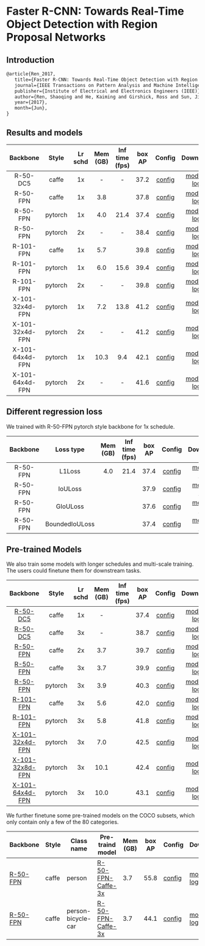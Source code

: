 # Faster R-CNN: Towards Real-Time Object Detection with Region Proposal Networks

## Introduction

<!-- [ALGORITHM] -->

```latex
@article{Ren_2017,
   title={Faster R-CNN: Towards Real-Time Object Detection with Region Proposal Networks},
   journal={IEEE Transactions on Pattern Analysis and Machine Intelligence},
   publisher={Institute of Electrical and Electronics Engineers (IEEE)},
   author={Ren, Shaoqing and He, Kaiming and Girshick, Ross and Sun, Jian},
   year={2017},
   month={Jun},
}
```

## Results and models

|    Backbone     |  Style  | Lr schd | Mem (GB) | Inf time (fps) | box AP | Config | Download |
| :-------------: | :-----: | :-----: | :------: | :------------: | :----: | :------: | :--------: |
|    R-50-DC5     |  caffe  |   1x    | -        | -              | 37.2   | [config](https://github.com/open-mmlab/mmdetection/blob/master/configs/faster_rcnn/faster_rcnn_r50_caffe_dc5_1x_coco.py) | [model](https://download.openmmlab.com/mmdetection/v2.0/faster_rcnn/faster_rcnn_r50_caffe_dc5_1x_coco/faster_rcnn_r50_caffe_dc5_1x_coco_20201030_151909-531f0f43.pth) &#124; [log](https://download.openmmlab.com/mmdetection/v2.0/faster_rcnn/faster_rcnn_r50_caffe_dc5_1x_coco/faster_rcnn_r50_caffe_dc5_1x_coco_20201030_151909.log.json) |
|    R-50-FPN     |  caffe  |   1x    | 3.8      |                | 37.8   | [config](https://github.com/open-mmlab/mmdetection/tree/master/configs/faster_rcnn/faster_rcnn_r50_caffe_fpn_1x_coco.py) | [model](https://download.openmmlab.com/mmdetection/v2.0/faster_rcnn/faster_rcnn_r50_caffe_fpn_1x_coco/faster_rcnn_r50_caffe_fpn_1x_coco_bbox_mAP-0.378_20200504_180032-c5925ee5.pth) &#124; [log](https://download.openmmlab.com/mmdetection/v2.0/faster_rcnn/faster_rcnn_r50_caffe_fpn_1x_coco/faster_rcnn_r50_caffe_fpn_1x_coco_20200504_180032.log.json) |
|    R-50-FPN     | pytorch |   1x    | 4.0      | 21.4           | 37.4   | [config](https://github.com/open-mmlab/mmdetection/tree/master/configs/faster_rcnn/faster_rcnn_r50_fpn_1x_coco.py) | [model](https://download.openmmlab.com/mmdetection/v2.0/faster_rcnn/faster_rcnn_r50_fpn_1x_coco/faster_rcnn_r50_fpn_1x_coco_20200130-047c8118.pth) &#124; [log](https://download.openmmlab.com/mmdetection/v2.0/faster_rcnn/faster_rcnn_r50_fpn_1x_coco/faster_rcnn_r50_fpn_1x_coco_20200130_204655.log.json) |
|    R-50-FPN     | pytorch |   2x    | -        | -              | 38.4   | [config](https://github.com/open-mmlab/mmdetection/tree/master/configs/faster_rcnn/faster_rcnn_r50_fpn_2x_coco.py) | [model](https://download.openmmlab.com/mmdetection/v2.0/faster_rcnn/faster_rcnn_r50_fpn_2x_coco/faster_rcnn_r50_fpn_2x_coco_bbox_mAP-0.384_20200504_210434-a5d8aa15.pth) &#124; [log](https://download.openmmlab.com/mmdetection/v2.0/faster_rcnn/faster_rcnn_r50_fpn_2x_coco/faster_rcnn_r50_fpn_2x_coco_20200504_210434.log.json) |
|    R-101-FPN    |  caffe  |   1x    | 5.7      |                | 39.8   | [config](https://github.com/open-mmlab/mmdetection/tree/master/configs/faster_rcnn/faster_rcnn_r101_caffe_fpn_1x_coco.py) | [model](https://download.openmmlab.com/mmdetection/v2.0/faster_rcnn/faster_rcnn_r101_caffe_fpn_1x_coco/faster_rcnn_r101_caffe_fpn_1x_coco_bbox_mAP-0.398_20200504_180057-b269e9dd.pth) &#124; [log](https://download.openmmlab.com/mmdetection/v2.0/faster_rcnn/faster_rcnn_r101_caffe_fpn_1x_coco/faster_rcnn_r101_caffe_fpn_1x_coco_20200504_180057.log.json) |
|    R-101-FPN    | pytorch |   1x    | 6.0      | 15.6           | 39.4   | [config](https://github.com/open-mmlab/mmdetection/tree/master/configs/faster_rcnn/faster_rcnn_r101_fpn_1x_coco.py) | [model](https://download.openmmlab.com/mmdetection/v2.0/faster_rcnn/faster_rcnn_r101_fpn_1x_coco/faster_rcnn_r101_fpn_1x_coco_20200130-f513f705.pth) &#124; [log](https://download.openmmlab.com/mmdetection/v2.0/faster_rcnn/faster_rcnn_r101_fpn_1x_coco/faster_rcnn_r101_fpn_1x_coco_20200130_204655.log.json) |
|    R-101-FPN    | pytorch |   2x    | -        | -              | 39.8   | [config](https://github.com/open-mmlab/mmdetection/tree/master/configs/faster_rcnn/faster_rcnn_r101_fpn_2x_coco.py) | [model](https://download.openmmlab.com/mmdetection/v2.0/faster_rcnn/faster_rcnn_r101_fpn_2x_coco/faster_rcnn_r101_fpn_2x_coco_bbox_mAP-0.398_20200504_210455-1d2dac9c.pth) &#124; [log](https://download.openmmlab.com/mmdetection/v2.0/faster_rcnn/faster_rcnn_r101_fpn_2x_coco/faster_rcnn_r101_fpn_2x_coco_20200504_210455.log.json) |
| X-101-32x4d-FPN | pytorch |   1x    | 7.2      | 13.8           | 41.2   | [config](https://github.com/open-mmlab/mmdetection/tree/master/configs/faster_rcnn/faster_rcnn_x101_32x4d_fpn_1x_coco.py) | [model](https://download.openmmlab.com/mmdetection/v2.0/faster_rcnn/faster_rcnn_x101_32x4d_fpn_1x_coco/faster_rcnn_x101_32x4d_fpn_1x_coco_20200203-cff10310.pth) &#124; [log](https://download.openmmlab.com/mmdetection/v2.0/faster_rcnn/faster_rcnn_x101_32x4d_fpn_1x_coco/faster_rcnn_x101_32x4d_fpn_1x_coco_20200203_000520.log.json) |
| X-101-32x4d-FPN | pytorch |   2x    | -        | -              | 41.2   | [config](https://github.com/open-mmlab/mmdetection/tree/master/configs/faster_rcnn/faster_rcnn_x101_32x4d_fpn_2x_coco.py) | [model](https://download.openmmlab.com/mmdetection/v2.0/faster_rcnn/faster_rcnn_x101_32x4d_fpn_2x_coco/faster_rcnn_x101_32x4d_fpn_2x_coco_bbox_mAP-0.412_20200506_041400-64a12c0b.pth) &#124; [log](https://download.openmmlab.com/mmdetection/v2.0/faster_rcnn/faster_rcnn_x101_32x4d_fpn_2x_coco/faster_rcnn_x101_32x4d_fpn_2x_coco_20200506_041400.log.json) |
| X-101-64x4d-FPN | pytorch |   1x    | 10.3     | 9.4            | 42.1   | [config](https://github.com/open-mmlab/mmdetection/tree/master/configs/faster_rcnn/faster_rcnn_x101_64x4d_fpn_1x_coco.py) | [model](https://download.openmmlab.com/mmdetection/v2.0/faster_rcnn/faster_rcnn_x101_64x4d_fpn_1x_coco/faster_rcnn_x101_64x4d_fpn_1x_coco_20200204-833ee192.pth) &#124; [log](https://download.openmmlab.com/mmdetection/v2.0/faster_rcnn/faster_rcnn_x101_64x4d_fpn_1x_coco/faster_rcnn_x101_64x4d_fpn_1x_coco_20200204_134340.log.json) |
| X-101-64x4d-FPN | pytorch |   2x    | -        | -              | 41.6   | [config](https://github.com/open-mmlab/mmdetection/tree/master/configs/faster_rcnn/faster_rcnn_x101_64x4d_fpn_2x_coco.py) | [model](https://download.openmmlab.com/mmdetection/v2.0/faster_rcnn/faster_rcnn_x101_64x4d_fpn_2x_coco/faster_rcnn_x101_64x4d_fpn_2x_coco_20200512_161033-5961fa95.pth) &#124; [log](https://download.openmmlab.com/mmdetection/v2.0/faster_rcnn/faster_rcnn_x101_64x4d_fpn_2x_coco/faster_rcnn_x101_64x4d_fpn_2x_coco_20200512_161033.log.json)  |

## Different regression loss

We trained with R-50-FPN pytorch style backbone for 1x schedule.

|    Backbone     | Loss type | Mem (GB) | Inf time (fps) | box AP | Config | Download |
| :-------------: | :-------: | :------: | :------------: | :----: | :------: | :--------: |
|    R-50-FPN     |  L1Loss   | 4.0      | 21.4           | 37.4   | [config](https://github.com/open-mmlab/mmdetection/tree/master/configs/faster_rcnn/faster_rcnn_r50_fpn_1x_coco.py) | [model](https://download.openmmlab.com/mmdetection/v2.0/faster_rcnn/faster_rcnn_r50_fpn_1x_coco/faster_rcnn_r50_fpn_1x_coco_20200130-047c8118.pth) &#124; [log](https://download.openmmlab.com/mmdetection/v2.0/faster_rcnn/faster_rcnn_r50_fpn_1x_coco/faster_rcnn_r50_fpn_1x_coco_20200130_204655.log.json) |
|    R-50-FPN     |  IoULoss  |          |                | 37.9   | [config](https://github.com/open-mmlab/mmdetection/tree/master/configs/faster_rcnn/faster_rcnn_r50_fpn_1x_coco.py) | [model](https://download.openmmlab.com/mmdetection/v2.0/faster_rcnn/faster_rcnn_r50_fpn_1x_coco/faster_rcnn_r50_fpn_iou_1x_coco-fdd207f3.pth) &#124; [log](https://download.openmmlab.com/mmdetection/v2.0/faster_rcnn/faster_rcnn_r50_fpn_1x_coco/faster_rcnn_r50_fpn_iou_1x_coco_20200506_095954.log.json)  |
|    R-50-FPN     |  GIoULoss |          |                | 37.6   | [config](https://github.com/open-mmlab/mmdetection/tree/master/configs/faster_rcnn/faster_rcnn_r50_fpn_1x_coco.py) | [model](https://download.openmmlab.com/mmdetection/v2.0/faster_rcnn/faster_rcnn_r50_fpn_1x_coco/faster_rcnn_r50_fpn_giou_1x_coco-0eada910.pth) &#124; [log](https://download.openmmlab.com/mmdetection/v2.0/faster_rcnn/faster_rcnn_r50_fpn_1x_coco/faster_rcnn_r50_fpn_giou_1x_coco_20200505_161120.log.json)  |
|    R-50-FPN     |  BoundedIoULoss |          |                | 37.4   | [config](https://github.com/open-mmlab/mmdetection/tree/master/configs/faster_rcnn/faster_rcnn_r50_fpn_1x_coco.py) | [model](https://download.openmmlab.com/mmdetection/v2.0/faster_rcnn/faster_rcnn_r50_fpn_1x_coco/faster_rcnn_r50_fpn_bounded_iou_1x_coco-98ad993b.pth) &#124; [log](https://download.openmmlab.com/mmdetection/v2.0/faster_rcnn/faster_rcnn_r50_fpn_1x_coco/faster_rcnn_r50_fpn_bounded_iou_1x_coco_20200505_160738.log.json)  |

## Pre-trained Models

We also train some models with longer schedules and multi-scale training. The users could finetune them for downstream tasks.

|    Backbone     |  Style  | Lr schd | Mem (GB) | Inf time (fps) | box AP | Config | Download |
| :-------------: | :-----: | :-----: | :------: | :------------: | :----: | :------: | :--------: |
|    [R-50-DC5](./faster_rcnn_r50_caffe_dc5_mstrain_1x_coco.py)          |  caffe  |   1x    | -        |                | 37.4   | [config](https://github.com/open-mmlab/mmdetection/blob/master/configs/faster_rcnn/faster_rcnn_r50_caffe_dc5_mstrain_1x_coco.py) | [model](https://download.openmmlab.com/mmdetection/v2.0/faster_rcnn/faster_rcnn_r50_caffe_dc5_mstrain_1x_coco/faster_rcnn_r50_caffe_dc5_mstrain_1x_coco_20201028_233851-b33d21b9.pth) &#124; [log](https://download.openmmlab.com/mmdetection/v2.0/faster_rcnn/faster_rcnn_r50_caffe_dc5_mstrain_1x_coco/faster_rcnn_r50_caffe_dc5_mstrain_1x_coco_20201028_233851.log.json) |
|    [R-50-DC5](./faster_rcnn_r50_caffe_dc5_mstrain_3x_coco.py)          |  caffe  |   3x    | -        |                | 38.7   | [config](https://github.com/open-mmlab/mmdetection/blob/master/configs/faster_rcnn/faster_rcnn_r50_caffe_dc5_mstrain_3x_coco.py) | [model](https://download.openmmlab.com/mmdetection/v2.0/faster_rcnn/faster_rcnn_r50_caffe_dc5_mstrain_3x_coco/faster_rcnn_r50_caffe_dc5_mstrain_3x_coco_20201028_002107-34a53b2c.pth) &#124; [log](https://download.openmmlab.com/mmdetection/v2.0/faster_rcnn/faster_rcnn_r50_caffe_dc5_mstrain_3x_coco/faster_rcnn_r50_caffe_dc5_mstrain_3x_coco_20201028_002107.log.json) |
|    [R-50-FPN](./faster_rcnn_r50_caffe_fpn_mstrain_2x_coco.py)     |  caffe  |   2x    | 3.7      |                | 39.7   |[config](https://github.com/open-mmlab/mmdetection/tree/master/configs/faster_rcnn/faster_rcnn_r50_caffe_fpn_mstrain_2x_coco.py) | [model](https://download.openmmlab.com/mmdetection/v2.0/faster_rcnn/faster_rcnn_r50_caffe_fpn_mstrain_2x_coco/faster_rcnn_r50_caffe_fpn_mstrain_2x_coco_bbox_mAP-0.397_20200504_231813-10b2de58.pth) &#124; [log](https://download.openmmlab.com/mmdetection/v2.0/faster_rcnn/faster_rcnn_r50_caffe_fpn_mstrain_2x_coco/faster_rcnn_r50_caffe_fpn_mstrain_2x_coco_20200504_231813.log.json) |
|    [R-50-FPN](./faster_rcnn_r50_caffe_fpn_mstrain_3x_coco.py)     |  caffe  |   3x    | 3.7      |                | 39.9   |  [config](https://github.com/open-mmlab/mmdetection/tree/master/configs/faster_rcnn/faster_rcnn_r50_caffe_fpn_mstrain_3x_coco.py) | [model](https://download.openmmlab.com/mmdetection/v2.0/faster_rcnn/faster_rcnn_r50_caffe_fpn_mstrain_3x_coco/faster_rcnn_r50_caffe_fpn_mstrain_3x_coco_20210526_095054-f002305e.pth) &#124; [log](https://download.openmmlab.com/mmdetection/v2.0/faster_rcnn/faster_rcnn_r50_caffe_fpn_mstrain_3x_coco/faster_rcnn_r50_caffe_fpn_mstrain_3x_coco_20210526_095054.log.json) |
|    [R-50-FPN](./faster_rcnn_r50_fpn_mstrain_3x_coco.py)     |  pytorch  |   3x    | 3.9      |                | 40.3   |  [config](https://github.com/open-mmlab/mmdetection/tree/master/configs/faster_rcnn/faster_rcnn_r50_fpn_mstrain_3x_coco.py) | [model](https://download.openmmlab.com/mmdetection/v2.0/faster_rcnn/faster_rcnn_r50_fpn_mstrain_3x_coco/faster_rcnn_r50_fpn_mstrain_3x_coco_20210524_110822-3a066a07.pth) &#124; [log](https://download.openmmlab.com/mmdetection/v2.0/faster_rcnn/faster_rcnn_r50_fpn_mstrain_3x_coco/faster_rcnn_r50_caffe_fpn_mstrain_3x_coco_20210524_110822.log.json) |
|    [R-101-FPN](./faster_rcnn_r101_caffe_fpn_mstrain_3x_coco.py)     |  caffe  |   3x    | 5.6      |                | 42.0   |  [config](https://github.com/open-mmlab/mmdetection/tree/master/configs/faster_rcnn/faster_rcnn_r101_caffe_fpn_mstrain_3x_coco.py) | [model](https://download.openmmlab.com/mmdetection/v2.0/faster_rcnn/faster_rcnn_r101_caffe_fpn_mstrain_3x_coco/faster_rcnn_r101_caffe_fpn_mstrain_3x_coco_20210526_095742-9178be4b.pth) &#124; [log](https://download.openmmlab.com/mmdetection/v2.0/faster_rcnn/faster_rcnn_r101_caffe_fpn_mstrain_3x_coco/faster_rcnn_r101_caffe_fpn_mstrain_3x_coco_20210526_095742.log.json) |
|    [R-101-FPN](./faster_rcnn_r101_fpn_mstrain_3x_coco.py)     |  pytorch  |   3x    | 5.8      |                | 41.8   |  [config](https://github.com/open-mmlab/mmdetection/tree/master/configs/faster_rcnn/faster_rcnn_r101_fpn_mstrain_3x_coco.py) | [model](https://download.openmmlab.com/mmdetection/v2.0/faster_rcnn/faster_rcnn_r101_fpn_mstrain_3x_coco/faster_rcnn_r101_fpn_mstrain_3x_coco_20210524_110822-78060bff.pth) &#124; [log](https://download.openmmlab.com/mmdetection/v2.0/faster_rcnn/faster_rcnn_r101_fpn_mstrain_3x_coco/faster_rcnn_r101_fpn_mstrain_3x_coco_20210524_110822.log.json) |
|    [X-101-32x4d-FPN](./faster_rcnn_x101_32x4d_fpn_mstrain_3x_coco.py)     |  pytorch  |   3x    | 7.0      |                | 42.5   |  [config](https://github.com/open-mmlab/mmdetection/tree/master/configs/faster_rcnn/faster_rcnn_x101_32x4d_fpn_mstrain_3x_coco.py) | [model](https://download.openmmlab.com/mmdetection/v2.0/faster_rcnn/faster_rcnn_x101_32x4d_fpn_mstrain_3x_coco/faster_rcnn_x101_32x4d_fpn_mstrain_3x_coco_20210524_124151-e8595dde.pth) &#124; [log](https://download.openmmlab.com/mmdetection/v2.0/faster_rcnn/faster_rcnn_x101_32x4d_fpn_mstrain_3x_coco/faster_rcnn_x101_32x4d_fpn_mstrain_3x_coco_20210524_124151.log.json) |
|    [X-101-32x8d-FPN](./faster_rcnn_x101_32x8d_fpn_mstrain_3x_coco.py)     |  pytorch  |   3x    | 10.1      |                | 42.4   |  [config](https://github.com/open-mmlab/mmdetection/tree/master/configs/faster_rcnn/faster_rcnn_x101_32x8d_fpn_mstrain_3x_coco.py) | [model](https://download.openmmlab.com/mmdetection/v2.0/faster_rcnn/faster_rcnn_x101_32x8d_fpn_mstrain_3x_coco/faster_rcnn_x101_32x8d_fpn_mstrain_3x_coco_20210604_182954-002e082a.pth) &#124; [log](https://download.openmmlab.com/mmdetection/v2.0/faster_rcnn/faster_rcnn_x101_32x8d_fpn_mstrain_3x_coco/faster_rcnn_x101_32x8d_fpn_mstrain_3x_coco_20210604_182954.log.json) |
|    [X-101-64x4d-FPN](./faster_rcnn_x101_64x4d_fpn_mstrain_3x_coco.py)     |  pytorch  |   3x    | 10.0      |                | 43.1   |  [config](https://github.com/open-mmlab/mmdetection/tree/master/configs/faster_rcnn/faster_rcnn_x101_64x4d_fpn_mstrain_3x_coco.py) | [model](https://download.openmmlab.com/mmdetection/v2.0/faster_rcnn/faster_rcnn_x101_64x4d_fpn_mstrain_3x_coco/faster_rcnn_x101_64x4d_fpn_mstrain_3x_coco_20210524_124528-26c63de6.pth) &#124; [log](https://download.openmmlab.com/mmdetection/v2.0/faster_rcnn/faster_rcnn_x101_64x4d_fpn_mstrain_3x_coco/faster_rcnn_x101_64x4d_fpn_mstrain_3x_coco_20210524_124528.log.json) |

We further finetune some pre-trained models on the COCO subsets, which only contain only a few of the 80 categories.

| Backbone                                                     | Style | Class name         | Pre-traind model                                             | Mem (GB) | box AP | Config                                                       | Download                                                     |
| ------------------------------------------------------------ | ----- | ------------------ | ------------------------------------------------------------ | -------- | ------ | ------------------------------------------------------------ | ------------------------------------------------------------ |
| [R-50-FPN](./faster_rcnn_r50_caffe_fpn_mstrain_1x_coco-person.py)          | caffe | person             | [R-50-FPN-Caffe-3x](./faster_rcnn_r50_caffe_fpn_mstrain_3x_coco.py) | 3.7      | 55.8   | [config](./faster_rcnn_r50_caffe_fpn_mstrain_1x_coco-person.py) | [model](https://download.openmmlab.com/mmdetection/v2.0/faster_rcnn/faster_rcnn_r50_fpn_1x_coco-person/faster_rcnn_r50_fpn_1x_coco-person_20201216_175929-d022e227.pth) &#124; [log](https://download.openmmlab.com/mmdetection/v2.0/faster_rcnn/faster_rcnn_r50_fpn_1x_coco-person/faster_rcnn_r50_fpn_1x_coco-person_20201216_175929.log.json)                                                 |
| [R-50-FPN](./faster_rcnn_r50_caffe_fpn_mstrain_1x_coco-person-bicycle-car.py) | caffe | person-bicycle-car | [R-50-FPN-Caffe-3x](./faster_rcnn_r50_caffe_fpn_mstrain_3x_coco.py) | 3.7      | 44.1   | [config](./faster_rcnn_r50_caffe_fpn_mstrain_1x_coco-person-bicycle-car.py) | [model](https://download.openmmlab.com/mmdetection/v2.0/faster_rcnn/faster_rcnn_r50_fpn_1x_coco-person-bicycle-car/faster_rcnn_r50_fpn_1x_coco-person-bicycle-car_20201216_173117-6eda6d92.pth) &#124; [log](https://download.openmmlab.com/mmdetection/v2.0/faster_rcnn/faster_rcnn_r50_fpn_1x_coco-person-bicycle-car/faster_rcnn_r50_fpn_1x_coco-person-bicycle-car_20201216_173117.log.json) |
